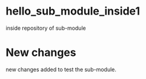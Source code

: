 # hello_sub_module_inside1

inside repository of sub-module

# New changes
new changes added to test the sub-module.
